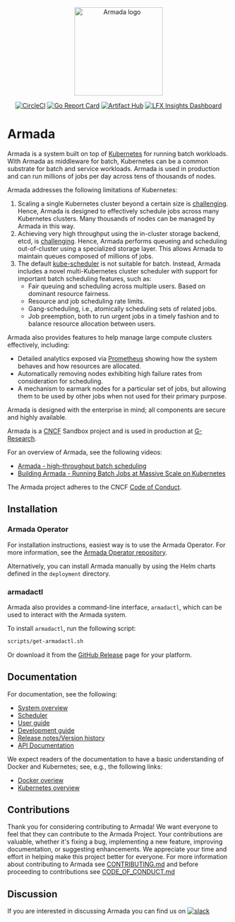 <div align="center">
 <img src="./logo.svg" alt="Armada logo" width="200"/>
 <p>
  <a href="https://circleci.com/gh/armadaproject/armada"><img src="https://circleci.com/gh/helm/helm.svg?style=shield" alt="CircleCI"></a>
  <a href="https://goreportcard.com/report/github.com/armadaproject/armada"><img src="https://goreportcard.com/badge/github.com/armadaproject/armada" alt="Go Report Card"></a>
  <a href="https://artifacthub.io/packages/helm/gresearch/armada" title="Go to Artifact Hub"><img src="https://img.shields.io/endpoint?url=https://artifacthub.io/badge/repository/armada" alt="Artifact Hub"></a>        
  <a href="https://insights.lfx.linuxfoundation.org/foundation/cncf/overview?project=armada" title="Click to view project insights and health checks"><img src="https://img.shields.io/badge/LFX%20Insights-0094FF" alt="LFX Insights Dashboard"></a>
 </p>
</div>

# Armada

Armada is a system built on top of [Kubernetes](https://kubernetes.io/docs/concepts/overview/) for running batch workloads. With Armada as middleware for batch, Kubernetes can be a common substrate for batch and service workloads.  Armada is used in production and can run millions of jobs per day across tens of thousands of nodes. 

Armada addresses the following limitations of Kubernetes:

1. Scaling a single Kubernetes cluster beyond a certain size is [challenging](https://openai.com/blog/scaling-kubernetes-to-7500-nodes/). Hence, Armada is designed to effectively schedule jobs across many Kubernetes clusters. Many thousands of nodes can be managed by Armada in this way.
2. Achieving very high throughput using the in-cluster storage backend, etcd, is [challenging](https://etcd.io/docs/v3.5/op-guide/performance/). Hence, Armada performs queueing and scheduling out-of-cluster using a specialized storage layer. This allows Armada to maintain queues composed of millions of jobs.
3. The default [kube-scheduler](https://kubernetes.io/docs/reference/command-line-tools-reference/kube-scheduler/) is not suitable for batch. Instead, Armada includes a novel multi-Kubernetes cluster scheduler with support for important batch scheduling features, such as:
   * Fair queuing and scheduling across multiple users. Based on dominant resource fairness.
   * Resource and job scheduling rate limits.
   * Gang-scheduling, i.e., atomically scheduling sets of related jobs.
   * Job preemption, both to run urgent jobs in a timely fashion and to balance resource allocation between users.

Armada also provides features to help manage large compute clusters effectively, including:

* Detailed analytics exposed via [Prometheus](https://prometheus.io/) showing how the system behaves and how resources are allocated.
* Automatically removing nodes exhibiting high failure rates from consideration for scheduling.
* A mechanism to earmark nodes for a particular set of jobs, but allowing them to be used by other jobs when not used for their primary purpose.

Armada is designed with the enterprise in mind; all components are secure and highly available.

Armada is a [CNCF](https://www.cncf.io/) Sandbox project and is used in production at [G-Research](https://www.gresearch.co.uk/).

For an overview of Armada, see the following videos:

- [Armada - high-throughput batch scheduling](https://www.youtube.com/watch?v=FT8pXYciD9A)
- [Building Armada - Running Batch Jobs at Massive Scale on Kubernetes](https://www.youtube.com/watch?v=B3WPxw3OUl4)

The Armada project adheres to the CNCF [Code of Conduct](https://github.com/cncf/foundation/blob/master/code-of-conduct.md).

## Installation

### Armada Operator

For installation instructions, easiest way is to use the Armada Operator.
For more information, see the [Armada Operator repository](https://github.com/armadaproject/armada-operator).

Alternatively, you can install Armada manually by using the Helm charts defined in the `deployment` directory.

### armadactl

Armada also provides a command-line interface, `armadactl`, which can be used to interact with the Armada system.

To install `armadactl`, run the following script:
```bash
scripts/get-armadactl.sh
```

Or download it from the [GitHub Release](https://github.com/armadaproject/armada/releases/latest) page for your platform.

## Documentation

For documentation, see the following:

- [System overview](./docs/system_overview.md)
- [Scheduler](./docs/design/scheduler.md)
- [User guide](./docs/user.md)
- [Development guide](./docs/developer/README.md)
- [Release notes/Version history](https://github.com/armadaproject/armada/releases)
- [API Documentation](./docs/developer/api.md)

We expect readers of the documentation to have a basic understanding of Docker and Kubernetes; see, e.g., the following links:

- [Docker overiew](https://docs.docker.com/get-started/overview/)
- [Kubernetes overview](https://kubernetes.io/docs/concepts/overview/)

## Contributions

Thank you for considering contributing to Armada!
We want everyone to feel that they can contribute to the Armada Project.
Your contributions are valuable, whether it's fixing a bug, implementing a new feature, improving documentation, or suggesting enhancements.
We appreciate your time and effort in helping make this project better for everyone.
For more information about contributing to Armada see [CONTRIBUTING.md](https://github.com/armadaproject/armada/blob/master/CONTRIBUTING.md) and before proceeding to contributions see [CODE_OF_CONDUCT.md](CODE_OF_CONDUCT.md)

## Discussion

If you are interested in discussing Armada you can find us on  [![slack](https://img.shields.io/badge/slack-armada-brightgreen.svg?logo=slack)](https://cloud-native.slack.com/?redir=%2Farchives%2FC03T9CBCEMC)
